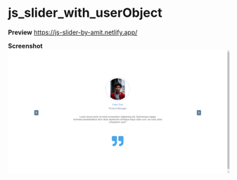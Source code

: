 # js_slider_with_userObject
**Preview** https://js-slider-by-amit.netlify.app/

**Screenshot**
![](images/screenshot.png)
